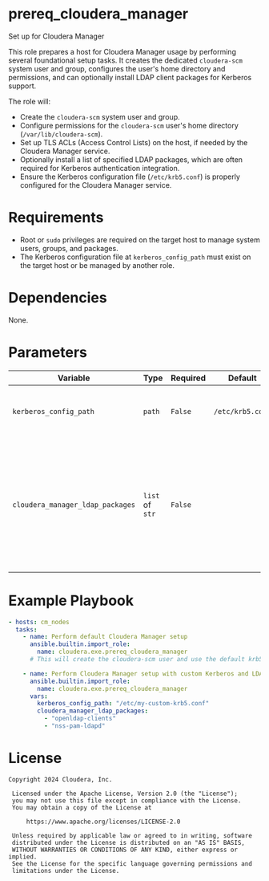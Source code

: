 # prereq_cloudera_manager

Set up for Cloudera Manager

This role prepares a host for Cloudera Manager usage by performing several foundational setup tasks. It creates the dedicated `cloudera-scm` system user and group, configures the user's home directory and permissions, and can optionally install LDAP client packages for Kerberos support.

The role will:
- Create the `cloudera-scm` system user and group.
- Configure permissions for the `cloudera-scm` user's home directory (`/var/lib/cloudera-scm`).
- Set up TLS ACLs (Access Control Lists) on the host, if needed by the Cloudera Manager service.
- Optionally install a list of specified LDAP packages, which are often required for Kerberos authentication integration.
- Ensure the Kerberos configuration file (`/etc/krb5.conf`) is properly configured for the Cloudera Manager service.

# Requirements

- Root or `sudo` privileges are required on the target host to manage system users, groups, and packages.
- The Kerberos configuration file at `kerberos_config_path` must exist on the target host or be managed by another role.

# Dependencies

None.

# Parameters

| Variable | Type | Required | Default | Description |
| --- | --- | --- | --- | --- |
| `kerberos_config_path` | `path` | `False` | `/etc/krb5.conf` | Path to the Kerberos configuration file on the target host. |
| `cloudera_manager_ldap_packages` | `list` of `str` | `False` | | List of LDAP packages to install for enabling Kerberos support. If not defined, the role will use default packages based on the OS distribution. |

# Example Playbook

```yaml
- hosts: cm_nodes
  tasks:
    - name: Perform default Cloudera Manager setup
      ansible.builtin.import_role:
        name: cloudera.exe.prereq_cloudera_manager
      # This will create the cloudera-scm user and use the default krb5.conf path.

    - name: Perform Cloudera Manager setup with custom Kerberos and LDAP packages
      ansible.builtin.import_role:
        name: cloudera.exe.prereq_cloudera_manager
      vars:
        kerberos_config_path: "/etc/my-custom-krb5.conf"
        cloudera_manager_ldap_packages:
          - "openldap-clients"
          - "nss-pam-ldapd"
```

# License

```
Copyright 2024 Cloudera, Inc.

 Licensed under the Apache License, Version 2.0 (the "License");
 you may not use this file except in compliance with the License.
 You may obtain a copy of the License at

     https://www.apache.org/licenses/LICENSE-2.0

 Unless required by applicable law or agreed to in writing, software
 distributed under the License is distributed on an "AS IS" BASIS,
 WITHOUT WARRANTIES OR CONDITIONS OF ANY KIND, either express or implied.
 See the License for the specific language governing permissions and
 limitations under the License.
```
